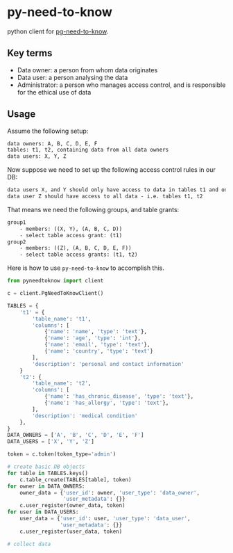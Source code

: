 # py-need-to-know

python client for [pg-need-to-know](https://github.com/leondutoit/pg-need-to-know).

## Key terms

- Data owner: a person from whom data originates
- Data user: a person analysing the data
- Administrator: a person who manages access control, and is responsible for the ethical use of data

## Usage

Assume the following setup:

```txt
data owners: A, B, C, D, E, F
tables: t1, t2, containing data from all data owners
data users: X, Y, Z
```

Now suppose we need to set up the following access control rules in our DB:

```txt
data users X, and Y should only have access to data in tables t1 and only data from owners A, B, C, D
data user Z should have access to all data - i.e. tables t1, t2
```

That means we need the following groups, and table grants:

```txt
group1
    - members: ((X, Y), (A, B, C, D))
    - select table access grant: (t1)
group2
    - members: ((Z), (A, B, C, D, E, F))
    - select table access grants: (t1, t2)
```

Here is how to use `py-need-to-know` to accomplish this.

```python
from pyneedtoknow import client

c = client.PgNeedToKnowClient()

TABLES = {
    't1' = {
        'table_name': 't1',
        'columns': [
            {'name': 'name', 'type': 'text'},
            {'name': 'age', 'type': 'int'},
            {'name': 'email', 'type': 'text'},
            {'name': 'country', 'type': 'text'}
        ],
        'description': 'personal and contact information'
    }
    't2': {
        'table_name': 't2',
        'columns': [
            {'name': 'has_chronic_disease', 'type': 'text'},
            {'name': 'has_allergy', 'type': 'text'},
        ],
        'description': 'medical condition'
    },
}
DATA_OWNERS = ['A', 'B', 'C', 'D', 'E', 'F']
DATA_USERS = ['X', 'Y', 'Z']

token = c.token(token_type='admin')

# create basic DB objects
for table in TABLES.keys()
    c.table_create(TABLES[table], token)
for owner in DATA_OWNERS:
    owner_data = {'user_id': owner, 'user_type': 'data_owner',
                  'user_metadata': {}}
    c.user_register(owner_data, token)
for user in DATA_USERS:
    user_data = {'user_id': user, 'user_type': 'data_user',
                 'user_metadata': {}}
    c.user_register(user_data, token)

# collect data
```

